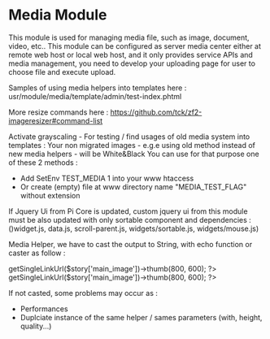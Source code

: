 Media Module
============

This module is used for managing media file, such as image, document, video, etc.. This module can be configured as server
media center either at remote web host or local web host, and it only provides service APIs and media management, you need to
develop your uploading page for user to choose file and execute upload.

Samples of using media helpers into templates here :
usr/module/media/template/admin/test-index.phtml

More resize commands here :
https://github.com/tck/zf2-imageresizer#command-list

Activate grayscaling - For testing / find usages of old media system into templates : 
Your non migrated images - e.g.e using old method instead of new media helpers - will be White&Black
You can use for that purpose one of these 2 methods : 
- Add SetEnv TEST_MEDIA 1 into your www htaccess
- Or create (empty) file at www directory name "MEDIA_TEST_FLAG" without extension

If Jquery Ui from Pi Core is updated, custom jquery ui from this module must be also updated with only sortable component and dependencies :
()widget.js, data.js, scroll-parent.js, widgets/sortable.js, widgets/mouse.js)

Media Helper, we have to cast the output to String, with echo function or caster as follow :
<?php $shareImage = (string) Pi::api('doc','media')->getSingleLinkUrl($story['main_image'])->thumb(800, 600); ?>
<?php Pi::api('doc','media')->getSingleLinkUrl($story['main_image'])->thumb(800, 600); ?>

If not casted, some problems may occur as :
- Performances
- Duplciate instance of the same helper / sames parameters (with, height, quality...)